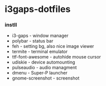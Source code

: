 # i3gaps-dotfiles
### instll
* i3-gaps - window manager
* polybar - status bar
* feh - setting bg, also nice image viewer
* termite - terminal emulator
* ttf-font-awesome - autohide mouse cursor
* udiskie - device automounting
* pulseaudio - audio managment
* dmenu - Super-P launcher
* gnome-screenshot - screenshot
